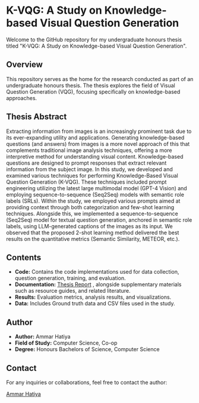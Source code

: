 # K-VQG: A Study on Knowledge-based Visual Question Generation

Welcome to the GitHub repository for my undergraduate honours thesis titled "K-VQG: A Study on Knowledge-based Visual Question Generation".

## Overview

This repository serves as the home for the research conducted as part of an undergraduate honours thesis. The thesis explores the field of Visual Question Generation (VQG), focusing specifically on knowledge-based approaches.

## Thesis Abstract

Extracting information from images is an increasingly prominent task due to its ever-expanding utility and applications. Generating knowledge-based questions (and answers) from images is a more novel approach of this that complements traditional image analysis techniques, offering a more interpretive method for understanding visual content. Knowledge-based questions are designed to prompt responses that extract relevant information from the subject image. In this study, we developed and examined various techniques for performing Knowledge-Based Visual Question Generation (K-VQG). These techniques included prompt engineering utilizing the latest large multimodal model (GPT-4 Vision) and employing sequence-to-sequence (Seq2Seq) models with semantic role labels (SRLs). Within the study, we employed various prompts aimed at providing context through both categorization and few-shot learning techniques. Alongside this, we implemented a sequence-to-sequence (Seq2Seq) model for textual question generation, anchored in semantic role labels, using LLM-generated captions of the images as its input. We observed that the proposed 2-shot learning method delivered the best results on the quantitative metrics (Semantic Similarity, METEOR, etc.).

## Contents

- **Code:** Contains the code implementations used for data collection, question generation, training, and evaluation.
- **Documentation:** [Thesis Report](Documentation/Thesis%20Report%20(Ammar%20Hatiya).pdf)
, alongside supplementary materials such as resource guides, and related literature.
- **Results:** Evaluation metrics, analysis results, and visualizations.
- **Data:** Includes Ground truth data and CSV files used in the study.

## Author

- **Author:** Ammar Hatiya
- **Field of Study:** Computer Science, Co-op 
- **Degree:** Honours Bachelors of Science, Computer Science

## Contact

For any inquiries or collaborations, feel free to contact the author:

[Ammar Hatiya](mailto:ammar.hatiya@gmail.com)


